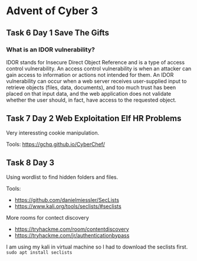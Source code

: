 # Advent of Cyber 3




## Task 6 Day 1 Save The Gifts 

### What is an IDOR vulnerability?

IDOR stands for Insecure Direct Object Reference and is a type of access control vulnerability. An access control vulnerability is when an attacker can gain access to information or actions not intended for them. An IDOR vulnerability can occur when a web server receives user-supplied input to retrieve objects (files, data, documents), and too much trust has been placed on that input data, and the web application does not validate whether the user should, in fact, have access to the requested object.

## Task 7 Day 2 Web Exploitation Elf HR Problems 

Very interessting cookie manipulation. 

Tools: 
https://gchq.github.io/CyberChef/


## Task 8 Day 3 

Using wordlist to find hidden folders and files.

Tools: 
- https://github.com/danielmiessler/SecLists
- https://www.kali.org/tools/seclists/#seclists

More rooms for contect discovery
- https://tryhackme.com/room/contentdiscovery
- https://tryhackme.com/jr/authenticationbypass

I am using my kali in virtual machine so I had to download the seclists first. 
`sudo apt install seclists`  


